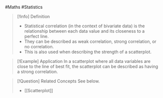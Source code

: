 #Maths #Statistics 

> [!Info] Definition
> - Statistical correlation (in the context of bivariate data) is the relationship between each data value and its closeness to a perfect line. 
> - They can be described as weak correlation, strong correlation, or no correlation.
> - This is also used when describing the strength of a scatterplot.

> [!Example] Application
> In a scatterplot where all data variables are close to the line of best fit, the scatterplot can be described as having a strong correlation.

> [!Question] Related Concepts
> See below.
> - [[Scatterplot]]
